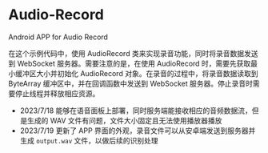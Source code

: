 # Audio-Record
Android APP for Audio Record

在这个示例代码中，使用 AudioRecord 类来实现录音功能，同时将录音数据发送到 WebSocket 服务器。需要注意的是，在使用 AudioRecord 时，需要先获取最小缓冲区大小并初始化 AudioRecord 对象。在录音的过程中，将录音数据读取到 ByteArray 缓冲区中，并在回调函数中发送到 WebSocket 服务器。停止录音时需要停止线程并释放相应资源。

- 2023/7/18
  能够在语音面板上部署，同时服务端能接收相应的音频数据流，但是生成的 WAV 文件有问题，文件大小固定且无法使用播放器播放
- 2023/7/19
  更新了 APP 界面的外观，录音文件可以从安卓端发送到服务器并生成 `output.wav` 文件，以做后续的识别处理